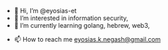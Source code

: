 - 👋 Hi, I’m @eyosias-et
- 👀 I’m interested in information security, 
- 🌱 I’m currently learning golang, hebrew, web3, 
<!-- - 💞️ I’m looking to collaborate on crypto projects -->
- 📫 How to reach me eyosias.k.negash@gmail.com

<!---
eyosias-et/eyosias-et is a ✨ special ✨ repository because its `README.md` (this file) appears on your GitHub profile.
You can click the Preview link to take a look at your changes.
--->
